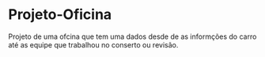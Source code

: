# Projeto-Oficina

Projeto de uma ofcina que tem uma dados desde de as informções do carro até as equipe que trabalhou no conserto ou revisão.
